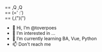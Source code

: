 ==   ,Q ,Q       
==  (=' :')     
==   (,(")(")     

- 👋 Hi, I’m @toverpoes
- 👀 I’m interested in ...
- 🌱 I’m currently learning BA, Vue, Python
- 📫 Don't reach me

<!---
toverpoes/toverpoes is a ✨ special ✨ repository because its `README.md` (this file) appears on your GitHub profile.
You can click the Preview link to take a look at your changes.
--->
